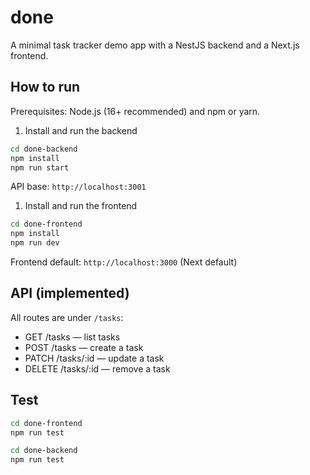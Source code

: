 
# done

A minimal task tracker demo app with a NestJS backend and a Next.js frontend.


## How to run

Prerequisites: Node.js (16+ recommended) and npm or yarn.

1. Install and run the backend

```bash
cd done-backend
npm install
npm run start
```

API base: `http://localhost:3001`

1. Install and run the frontend

```bash
cd done-frontend
npm install
npm run dev
```

Frontend default: `http://localhost:3000` (Next default)

## API (implemented)

All routes are under `/tasks`:

- GET /tasks — list tasks
- POST /tasks — create a task
- PATCH /tasks/:id — update a task
- DELETE /tasks/:id — remove a task

## Test

```bash
cd done-frontend
npm run test

cd done-backend
npm run test
```